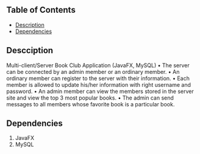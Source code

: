 ## Table of Contents

- [Description](#Description)
- [Dependencies](#Dependencies)

## Descciption

Multi-client/Server Book Club Application (JavaFX, MySQL)
•    The server can be connected by an admin member or an ordinary member.
•    An ordinary member can register to the server with their information.
•    Each member is allowed to update his/her information with right username and password.
•    An admin member can view the members stored in the server site and view the top 3 most popular books.
•    The admin can send messages to all members whose favorite book is a particular book.




##  Dependencies
1. JavaFX
2. MySQL
